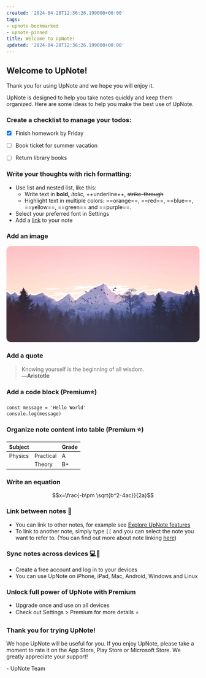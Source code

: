 ```yaml
---
created: '2024-04-28T12:36:26.199000+00:00'
tags:
- upnote-bookmarked
- upnote-pinned
title: Welcome to UpNote!
updated: '2024-04-28T12:36:26.199000+00:00'
---
```


## Welcome to UpNote!

Thank you for using UpNote and we hope you will enjoy it.

  

UpNote is designed to help you take notes quickly and keep them organized. Here are some ideas to help you make the best use of UpNote.

  

### Create a checklist to manage your todos:

- [x] Finish homework by Friday
- [ ] Book ticket for summer vacation
- [ ] Return library books

  

### Write your thoughts with rich formatting:

- Use list and nested list, like this:
  - Write text in **bold,** *italic,* ++underline++, ~~strike-through~~
  - Highlight text in multiple colors: ==orange==, ==red==, ==blue==, ==yellow==, ==green== and ==purple==.
- Select your preferred font in Settings  
- Add a [link](https://medium.com/upnote) to your note

  

### Add an image

![upnote_sample_image.png](./upnote_sample_image.png)  

  

### Add a quote

> Knowing yourself is the beginning of all wisdom.  
> **―Aristotle**

### 

### Add a code block (Premium⭐)

```
const message = 'Hello World'
console.log(message)
```

###  

### Organize note content into table (Premium ⭐)

| **Subject** |           | **Grade** |
|-------------|-----------|-----------|
| Physics     | Practical | A         |
|             | Theory    | B+        |

  

### Write an equation

$$x=\frac{-b\pm \sqrt{b^2-4ac}}{2a}$$

  

### Link between notes 🔗

- You can link to other notes, for example see [Explore UpNote features](<./Explore UpNote features.md>)
- To link to another note, simply type `[[` and you can select the note you want to refer to. (You can find out more about note linking [here](https://medium.com/upnote/bi-directional-links-in-upnote-63631bd36b2a))

  

### Sync notes across devices 💻📱

- Create a free account and log in to your devices
- You can use UpNote on iPhone, iPad, Mac, Android, Windows and Linux

  

### Unlock full power of UpNote with Premium

- Upgrade once and use on all devices  
- Check out Settings \> Premium for more details ⭐

  

### Thank you for trying UpNote!

We hope UpNote will be useful for you. If you enjoy UpNote, please take a moment to rate it on the App Store, Play Store or Microsoft Store. We greatly appreciate your support!

  

\- UpNote Team